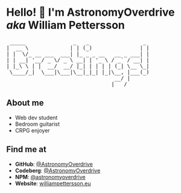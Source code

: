 # Hello! :wave: I'm  AstronomyOverdrive *aka* William Pettersson
<pre>
 _____               _   _                 _ 
|  __ \             | | (_)               | |
| |  \/_ __ ___  ___| |_ _ _ __   __ _ ___| |
| | __| '__/ _ \/ _ \ __| | '_ \ / _` / __| |
| |_\ \ | |  __/  __/ |_| | | | | (_| \__ \_|
 \____/_|  \___|\___|\__|_|_| |_|\__, |___(_)
                                  __/ |      
                                 |___/       
</pre>
## About me
* Web dev student
* Bedroom guitarist
* CRPG enjoyer
## Find me at
* **GitHub**: [@AstronomyOverdrive](https://github.com/AstronomyOverdrive)
* **Codeberg**: [@AstronomyOverdrive](https://codeberg.org/AstronomyOverdrive)
* **NPM**: [@astronomyoverdrive](https://www.npmjs.com/~astronomyoverdrive)
* **Website**: [williampettersson.eu](https://williampettersson.eu/)
